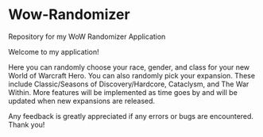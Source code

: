 # Wow-Randomizer
Repository for my WoW Randomizer Application

Welcome to my application!

Here you can randomly choose your race, gender, and class for your new World of Warcraft Hero. You can also randomly pick your expansion. These include Classic/Seasons of Discovery/Hardcore, Cataclysm, and The War Within. 
More features will be implemented as time goes by and will be updated when new expansions are released.

Any feedback is greatly appreciated if any errors or bugs are encountered. Thank you!
